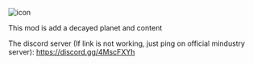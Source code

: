 ![icon](https://user-images.githubusercontent.com/91018607/184535141-59cfbb86-efca-407c-9488-7496b6cdd624.png)

This mod is add a decayed planet and content

The discord server (If link is not working, just ping on official mindustry server): https://discord.gg/4MscFXYh
